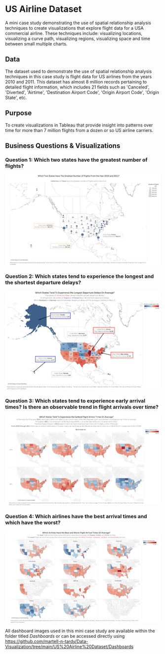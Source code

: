 # US Airline Dataset
A mini case study demonstrating the use of spatial relationship analysis techniques to create visualizations that explore flight data for a USA commercial airline. These techniques include: visualizing locations, visualizing a curve path, visualizing regions, visualizing space and time between small multiple charts.

## Data
The dataset used to demonstrate the use of spatial relationship analysis techniques in this case study is flight data for US airlines from the years 2010 and 2011.
This dataset has almost 8 million records pertaining to detailed flight information, which includes 21 fields such as 'Canceled', 'Diverted', 'Airtime', 'Destination Airport Code', 'Origin Airport Code', 'Origin State', etc. 

## Purpose
To create visualizations in Tableau that provide insight into patterns over time for more than 7 million flights from a dozen or so US airline carriers.

## Business Questions & Visualizations

### **Question 1:** Which two states have the greatest number of flights?

![](https://github.com/martell-n-tardy/Data-Visualization/blob/main/US%20Airline%20Dataset/Dashboards/Question1.png)

### **Question 2:** Which states tend to experience the longest and the shortest departure delays?

![](https://github.com/martell-n-tardy/Data-Visualization/blob/main/US%20Airline%20Dataset/Dashboards/Question2.png)

### **Question 3:** Which states tend to experience early arrival times? Is there an observable trend in flight arrivals over time?

![](https://github.com/martell-n-tardy/Data-Visualization/blob/main/US%20Airline%20Dataset/Dashboards/Question3.png)

### **Question 4:** Which airlines have the best arrival times and which have the worst?

![](https://github.com/martell-n-tardy/Data-Visualization/blob/main/US%20Airline%20Dataset/Dashboards/Question4.png)

All dashboard images used in this mini case study are available within the folder titled *Dashboards* or can be accessed directly using https://github.com/martell-n-tardy/Data-Visualization/tree/main/US%20Airline%20Dataset/Dashboards
